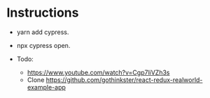 # Instructions

- yarn add cypress.
- npx cypress open.

- Todo:
  - https://www.youtube.com/watch?v=Cgp7liVZh3s
  - Clone https://github.com/gothinkster/react-redux-realworld-example-app
